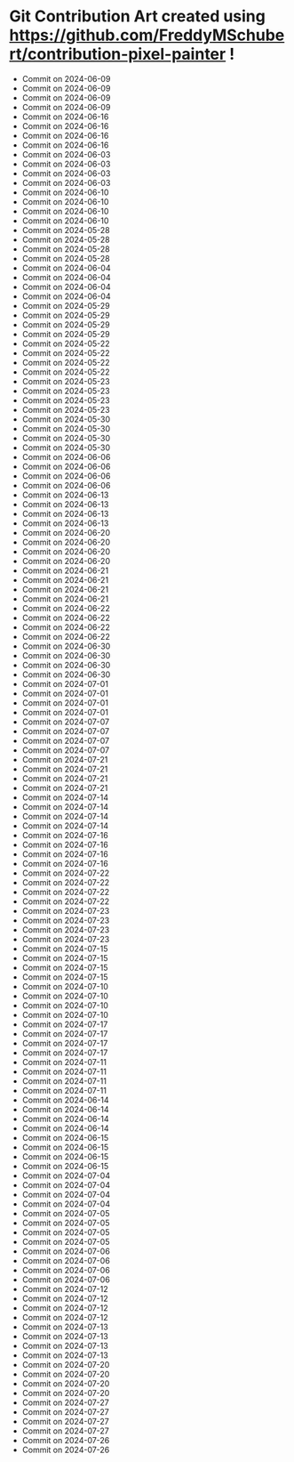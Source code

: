 # Git Contribution Art created using https://github.com/FreddyMSchubert/contribution-pixel-painter !
- Commit on 2024-06-09
- Commit on 2024-06-09
- Commit on 2024-06-09
- Commit on 2024-06-09
- Commit on 2024-06-16
- Commit on 2024-06-16
- Commit on 2024-06-16
- Commit on 2024-06-16
- Commit on 2024-06-03
- Commit on 2024-06-03
- Commit on 2024-06-03
- Commit on 2024-06-03
- Commit on 2024-06-10
- Commit on 2024-06-10
- Commit on 2024-06-10
- Commit on 2024-06-10
- Commit on 2024-05-28
- Commit on 2024-05-28
- Commit on 2024-05-28
- Commit on 2024-05-28
- Commit on 2024-06-04
- Commit on 2024-06-04
- Commit on 2024-06-04
- Commit on 2024-06-04
- Commit on 2024-05-29
- Commit on 2024-05-29
- Commit on 2024-05-29
- Commit on 2024-05-29
- Commit on 2024-05-22
- Commit on 2024-05-22
- Commit on 2024-05-22
- Commit on 2024-05-22
- Commit on 2024-05-23
- Commit on 2024-05-23
- Commit on 2024-05-23
- Commit on 2024-05-23
- Commit on 2024-05-30
- Commit on 2024-05-30
- Commit on 2024-05-30
- Commit on 2024-05-30
- Commit on 2024-06-06
- Commit on 2024-06-06
- Commit on 2024-06-06
- Commit on 2024-06-06
- Commit on 2024-06-13
- Commit on 2024-06-13
- Commit on 2024-06-13
- Commit on 2024-06-13
- Commit on 2024-06-20
- Commit on 2024-06-20
- Commit on 2024-06-20
- Commit on 2024-06-20
- Commit on 2024-06-21
- Commit on 2024-06-21
- Commit on 2024-06-21
- Commit on 2024-06-21
- Commit on 2024-06-22
- Commit on 2024-06-22
- Commit on 2024-06-22
- Commit on 2024-06-22
- Commit on 2024-06-30
- Commit on 2024-06-30
- Commit on 2024-06-30
- Commit on 2024-06-30
- Commit on 2024-07-01
- Commit on 2024-07-01
- Commit on 2024-07-01
- Commit on 2024-07-01
- Commit on 2024-07-07
- Commit on 2024-07-07
- Commit on 2024-07-07
- Commit on 2024-07-07
- Commit on 2024-07-21
- Commit on 2024-07-21
- Commit on 2024-07-21
- Commit on 2024-07-21
- Commit on 2024-07-14
- Commit on 2024-07-14
- Commit on 2024-07-14
- Commit on 2024-07-14
- Commit on 2024-07-16
- Commit on 2024-07-16
- Commit on 2024-07-16
- Commit on 2024-07-16
- Commit on 2024-07-22
- Commit on 2024-07-22
- Commit on 2024-07-22
- Commit on 2024-07-22
- Commit on 2024-07-23
- Commit on 2024-07-23
- Commit on 2024-07-23
- Commit on 2024-07-23
- Commit on 2024-07-15
- Commit on 2024-07-15
- Commit on 2024-07-15
- Commit on 2024-07-15
- Commit on 2024-07-10
- Commit on 2024-07-10
- Commit on 2024-07-10
- Commit on 2024-07-10
- Commit on 2024-07-17
- Commit on 2024-07-17
- Commit on 2024-07-17
- Commit on 2024-07-17
- Commit on 2024-07-11
- Commit on 2024-07-11
- Commit on 2024-07-11
- Commit on 2024-07-11
- Commit on 2024-06-14
- Commit on 2024-06-14
- Commit on 2024-06-14
- Commit on 2024-06-14
- Commit on 2024-06-15
- Commit on 2024-06-15
- Commit on 2024-06-15
- Commit on 2024-06-15
- Commit on 2024-07-04
- Commit on 2024-07-04
- Commit on 2024-07-04
- Commit on 2024-07-04
- Commit on 2024-07-05
- Commit on 2024-07-05
- Commit on 2024-07-05
- Commit on 2024-07-05
- Commit on 2024-07-06
- Commit on 2024-07-06
- Commit on 2024-07-06
- Commit on 2024-07-06
- Commit on 2024-07-12
- Commit on 2024-07-12
- Commit on 2024-07-12
- Commit on 2024-07-12
- Commit on 2024-07-13
- Commit on 2024-07-13
- Commit on 2024-07-13
- Commit on 2024-07-13
- Commit on 2024-07-20
- Commit on 2024-07-20
- Commit on 2024-07-20
- Commit on 2024-07-20
- Commit on 2024-07-27
- Commit on 2024-07-27
- Commit on 2024-07-27
- Commit on 2024-07-27
- Commit on 2024-07-26
- Commit on 2024-07-26

